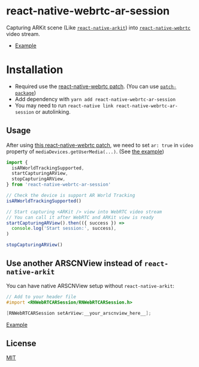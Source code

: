 # react-native-webrtc-ar-session

Capturing ARKit scene (Like [`react-native-arkit`](https://github.com/react-native-ar/react-native-arkit)) into [`react-native-webrtc`](https://github.com/react-native-webrtc/react-native-webrtc) video stream.

- [Example](https://github.com/jhen0409/rn-webrtc-arkit-integration/tree/master/packages/RNWebRTCARExample)

# Installation

- Required use the [react-native-webrtc patch](https://github.com/jhen0409/rn-webrtc-arkit-integration/blob/master/patches/react-native-webrtc%2B1.75.3.patch). (You can use [`patch-package`](https://github.com/ds300/patch-package))
- Add dependency with `yarn add react-native-webrtc-ar-session`
- You may need to run `react-native link react-native-webrtc-ar-session` or autolinking.

## Usage

After using [this react-native-webrtc patch](https://github.com/jhen0409/rn-webrtc-arkit-integration/blob/master/patches/react-native-webrtc%2B1.75.3.patch), we need to set `ar: true` in `video` property of `mediaDevices.getUserMedia(...)`. (See [the example](https://github.com/jhen0409/rn-webrtc-arkit-integration/blob/master/packages/RNWebRTCARExample/js/utils/rtc.js#L26-L28))

```js
import {
  isARWorldTrackingSupported,
  startCapturingARView,
  stopCapturingARView,
} from 'react-native-webrtc-ar-session'

// Check the device is support AR World Tracking
isARWorldTrackingSupported()

// Start capturing <ARKit /> view into WebRTC video stream
// You can call it after WebRTC and ARKit view is ready
startCapturingARView().then(({ success }) =>
  console.log('Start session:', success),
)

stopCapturingARView()
```

## Use another ARSCNView instead of `react-native-arkit`

You can have native ARSCNView setup without `react-native-arkit`:

```objective-c
// Add to your header file
#import <RNWebRTCARSession/RNWebRTCARSession.h>

[RNWebRTCARSession setArView:__your_arscnview_here__];
```

[Example](https://github.com/jhen0409/rn-webrtc-arkit-integration/blob/master/packages/RNWebRTCARExample/ios/ExampleARSCNViewManager.m)

## License

[MIT](https://github.com/jhen0409/rn-webrtc-arkit-integration/blob/master/LICENSE.md)
